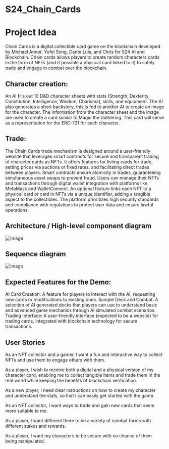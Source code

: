 # S24_Chain_Cards
# Project Idea
Chain Cards is a digital collectible card game on the blockchain developed by Michael Annor, Yufei Song, Dante Luis, and Chris for S24 AI and Blockchain. Chain cards allows players to create random characters cards in the form of NFTs (and if possible a physical card linked to it) to safely trade and engage in combat over the blockchain. 

## Character creation: 
An AI fills out 10 D&D character sheets with stats (Strength, Dexterity, Constitution, Intelligence, Wisdom, Charisma), skills, and equipment. The AI also generates a short backstory, this is fed to another AI to create an image for the character. The information from the character sheet and the image are used to create a card similar to Magic the Gathering. This card will serve as a representation for the ERC-721 for each character.

## Trade:
The Chain Cards trade mechanism is designed around a user-friendly website that leverages smart contracts for secure and transparent trading of character cards as NFTs. It offers features for listing cards for trade, setting prices via auctions or fixed rates, and facilitating direct trades between players. Smart contracts ensure atomicity in trades, guaranteeing simultaneous asset swaps to prevent fraud. Users can manage their NFTs and transactions through digital wallet integration with platforms like MetaMask and WalletConnect. An optional feature links each NFT to a physical card or card in NFTs via a unique identifier, adding a tangible aspect to the collectibles. The platform prioritizes high security standards and compliance with regulations to protect user data and ensure lawful operations.

## Architecture / High-level component diagram
![image](https://github.com/AI-and-Blockchain/S24_Chain_Cards/assets/90219263/69e4bfd0-b6a5-4024-b62f-c415fc963329)



## Sequence diagram
![image](https://github.com/AI-and-Blockchain/S24_Chain_Cards/assets/90219263/9a8a821e-9309-4425-95d9-ffd280eb16f3)



## Expected Features for the Demo:
AI Card Creation: A feature for players to interact with the AI, requesting new cards or modifications to existing ones.
Sample Deck and Combat: A selection of AI generated decks that players can use to understand basic and advanced game mechanics through AI simulated combat scenarios.
Trading Interface: A user-friendly interface (expected to be a website) for trading cards, integrated with blockchain technology for secure transactions.

## User Stories
As an NFT collector and a gamer, I want a fun and interactive way to collect NFTs and use them to engage others with them.  

As a player, I wish to receive both a digital and a physical version of my character card, enabling me to collect tangible items and trade them in the real world while keeping the benefits of blockchain verification.

As a new player, I need clear instructions on how to create my character and understand the stats, so that I can easily get started with the game.

As an NFT collector, I want ways to trade and gain new cards that seem more suitable to me.

As a player, I want different there to be a variety of combat forms with different stakes and rewards.

As a player, I want my characters to be secure with no chance of them being manipulated.




